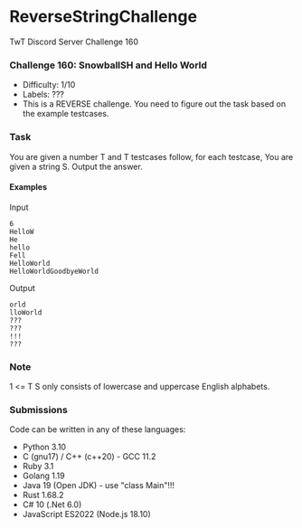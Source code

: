 # ReverseStringChallenge
TwT Discord Server Challenge 160

### Challenge 160: SnowballSH and Hello World
- Difficulty: 1/10
- Labels: ???
- This is a REVERSE challenge. You need to figure out the task based on the example testcases.

### Task
You are given a number T and T testcases follow, for each testcase,
You are given a string S. Output the answer.

#### Examples

Input
```
‌6
HelloW
He
hello
Fell
HelloWorld
HelloWorldGoodbyeWorld
```

Output
```
‌orld
lloWorld
???
???
!!!
???
```


### Note
1 <= T
S only consists of lowercase and uppercase English alphabets.

### Submissions
Code can be written in any of these languages:
- Python 3.10
- C (gnu17) / C++ (c++20) - GCC 11.2
- Ruby 3.1
- Golang 1.19
- Java 19 (Open JDK) - use "class Main"!!!
- Rust 1.68.2
- C# 10 (.Net 6.0)
- JavaScript ES2022 (Node.js 18.10)
